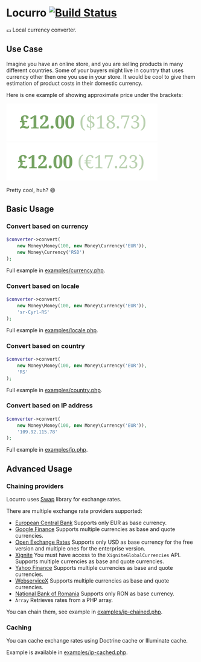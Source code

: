 # Locurro [![Build Status](https://travis-ci.org/umpirsky/locurro.svg)](https://travis-ci.org/umpirsky/locurro)

:euro: Local currency converter.

## Use Case

Imagine you have an online store, and you are selling products in many different countries.
Some of your buyers might live in country that uses currency other then one you use in your store.
It would be cool to give them estimation of product costs in their domestic currency.

Here is one example of showing approximate price under the brackets:

![us](img/us.png)
![fr](img/fr.png)

Pretty cool, huh? :smile:

## Basic Usage

### Convert based on currency

```php
$converter->convert(
    new Money\Money(100, new Money\Currency('EUR')),
    new Money\Currency('RSD')
);

```

Full example in [examples/currency.php](https://github.com/umpirsky/locurro/blob/master/examples/currency.php).

### Convert based on locale

```php
$converter->convert(
    new Money\Money(100, new Money\Currency('EUR')),
    'sr-Cyrl-RS'
);

```

Full example in [examples/locale.php](https://github.com/umpirsky/locurro/blob/master/examples/locale.php).

### Convert based on country

```php
$converter->convert(
    new Money\Money(100, new Money\Currency('EUR')),
    'RS'
);

```

Full example in [examples/country.php](https://github.com/umpirsky/locurro/blob/master/examples/country.php).

### Convert based on IP address

```php
$converter->convert(
    new Money\Money(100, new Money\Currency('EUR')),
    '109.92.115.78'
);

```

Full example in [examples/ip.php](https://github.com/umpirsky/locurro/blob/master/examples/ip.php).

## Advanced Usage

### Chaining providers

Locurro uses [Swap](http://florianv.github.io/swap/) library for exchange rates.

There are multiple exchange rate providers supported:

- [European Central Bank](http://www.ecb.europa.eu/home/html/index.en.html)
Supports only EUR as base currency.
- [Google Finance](http://www.google.com/finance)
Supports multiple currencies as base and quote currencies.
- [Open Exchange Rates](https://openexchangerates.org)
Supports only USD as base currency for the free version and multiple ones for the enterprise version.
- [Xignite](https://www.xignite.com)
You must have access to the `XigniteGlobalCurrencies` API.
Supports multiple currencies as base and quote currencies.
- [Yahoo Finance](https://finance.yahoo.com/)
Supports multiple currencies as base and quote currencies.
- [WebserviceX](http://www.webservicex.net/ws/default.aspx)
Supports multiple currencies as base and quote currencies.
- [National Bank of Romania](http://www.bnr.ro)
Supports only RON as base currency.
- `Array`
Retrieves rates from a PHP array.

You can chain them, see example in [examples/ip-chained.php](https://github.com/umpirsky/locurro/blob/master/examples/ip-chained.php).

### Caching

You can cache exchange rates using Doctrine cache or Illuminate cache.

Example is available in [examples/ip-cached.php](https://github.com/umpirsky/locurro/blob/master/examples/ip-cached.php).
